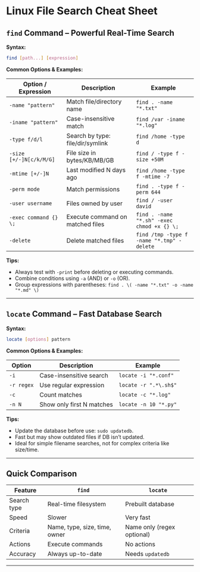 # **Linux File Search Cheat Sheet**

## **`find` Command – Powerful Real-Time Search**

**Syntax:**

```bash
find [path...] [expression]
```

**Common Options & Examples:**

| Option / Expression     | Description                      | Example                                    |
| ----------------------- | -------------------------------- | ------------------------------------------ |
| `-name "pattern"`       | Match file/directory name        | `find . -name "*.txt"`                     |
| `-iname "pattern"`      | Case-insensitive match           | `find /var -iname "*.log"`                 |
| `-type f/d/l`           | Search by type: file/dir/symlink | `find /home -type d`                       |
| `-size [+/-]N[c/k/M/G]` | File size in bytes/KB/MB/GB      | `find / -type f -size +50M`                |
| `-mtime [+/-]N`         | Last modified N days ago         | `find /home -type f -mtime -7`             |
| `-perm mode`            | Match permissions                | `find . -type f -perm 644`                 |
| `-user username`        | Files owned by user              | `find / -user david`                       |
| `-exec command {} \;`   | Execute command on matched files | `find . -name "*.sh" -exec chmod +x {} \;` |
| `-delete`               | Delete matched files             | `find /tmp -type f -name "*.tmp" -delete`  |

**Tips:**

* Always test with `-print` before deleting or executing commands.
* Combine conditions using `-a` (AND) or `-o` (OR).
* Group expressions with parentheses: `find . \( -name "*.txt" -o -name "*.md" \)`

---

## **`locate` Command – Fast Database Search**

**Syntax:**

```bash
locate [options] pattern
```

**Common Options & Examples:**

| Option     | Description               | Example               |
| ---------- | ------------------------- | --------------------- |
| `-i`       | Case-insensitive search   | `locate -i "*.conf"`  |
| `-r regex` | Use regular expression    | `locate -r ".*\.sh$"` |
| `-c`       | Count matches             | `locate -c "*.log"`   |
| `-n N`     | Show only first N matches | `locate -n 10 "*.py"` |

**Tips:**

* Update the database before use: `sudo updatedb`.
* Fast but may show outdated files if DB isn’t updated.
* Ideal for simple filename searches, not for complex criteria like size/time.

---

## **Quick Comparison**

| Feature     | `find`                        | `locate`                   |
| ----------- | ----------------------------- | -------------------------- |
| Search type | Real-time filesystem          | Prebuilt database          |
| Speed       | Slower                        | Very fast                  |
| Criteria    | Name, type, size, time, owner | Name only (regex optional) |
| Actions     | Execute commands              | No actions                 |
| Accuracy    | Always up-to-date             | Needs `updatedb`           |

---

